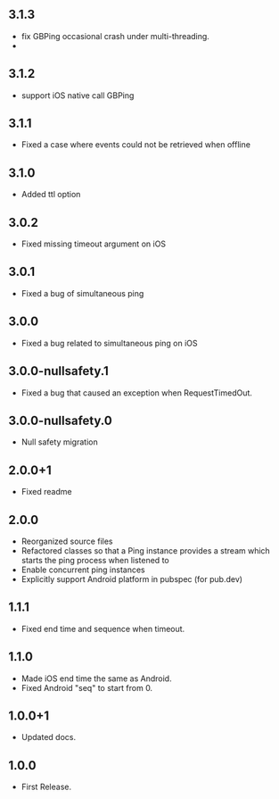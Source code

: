 ## 3.1.3
- fix GBPing occasional crash under multi-threading.
- 

## 3.1.2
- support iOS native call GBPing

## 3.1.1
- Fixed a case where events could not be retrieved when offline
  
## 3.1.0
- Added ttl option

## 3.0.2
- Fixed missing timeout argument on iOS

## 3.0.1
- Fixed a bug of simultaneous ping

## 3.0.0
- Fixed a bug related to simultaneous ping on iOS

## 3.0.0-nullsafety.1
- Fixed a bug that caused an exception when RequestTimedOut.

## 3.0.0-nullsafety.0
- Null safety migration

## 2.0.0+1
- Fixed readme

## 2.0.0

- Reorganized source files
- Refactored classes so that a Ping instance provides a stream which starts the ping process when listened to
- Enable concurrent ping instances
- Explicitly support Android platform in pubspec (for pub.dev)

## 1.1.1
- Fixed end time and sequence when timeout.

## 1.1.0
- Made iOS end time the same as Android.
- Fixed Android "seq" to start from 0.

## 1.0.0+1

- Updated docs.

## 1.0.0

- First Release.
